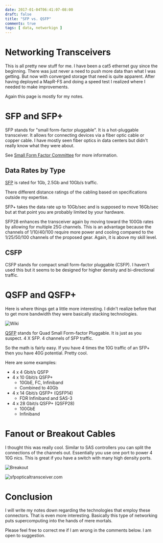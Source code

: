 ```yaml
---
date: 2017-01-04T06:41:07-08:00
draft: false
title: "SFP vs. QSFP"
comments: true
tags: [ data, networkign ]
---
```


# Networking Transceivers

This is all pretty new stuff for me. I have been a cat5 ethernet guy since the beginning. There was just never a need to push more data than what I was getting. But now with converged storage that need is quite apparent.  After having deployed a MapR-FS and doing a speed test I realized where I needed to make improvements.

Again this page is mostly for my notes.

# SFP and SFP+

SFP stands for "small form-factor pluggable". It is a hot-pluggable transceiver. It allows for connecting devices via a fiber optic cable or copper cable. I have mostly seen fiber optics in data centers but didn't really know what they were about.

See [Small Form Factor Committee](https://en.wikipedia.org/wiki/Small_Form_Factor_Committee) for more information.  

## Data Rates by Type


[SFP](https://en.wikipedia.org/wiki/Small_form-factor_pluggable_transceiver) is rated for 1Gb, 2.5Gb and 10Gb/s traffic.

There different distance ratings of the cabling based on specifications outside my expertise.

SFP+ takes the data rate up to 10Gb/sec and is supposed to move 16Gb/sec but at that point you are probably limited by your hardware.

SFP28 enhances the transceiver again by moving toward the 100Gb rates by allowing for multiple 25G channels. This is an advantage because the channels of 1/10/40/100 require more power and cooling compared to the 1/25/50/100 channels of the proposed gear. Again, it is above my skill level.


## CSFP

CSFP stands for compact small form-factor pluggable (CSFP). I haven't used this but it seems to be designed for higher density and bi-directional traffic.

# QSFP and QSFP+

Here is where things get a little more interesting. I didn't realize before that to get more bandwidth they were basically stacking technologies.

![Wiki](https://upload.wikimedia.org/wikipedia/commons/0/0e/QSFP-40G-SR4_Transceiver.jpg)

[QSFP](https://en.wikipedia.org/wiki/QSFP) stands for Quad Small Form-factor Pluggable. It is just as you suspect. 4 X SFP. 4 channels of SFP traffic.

So the math is fairly easy. If you have 4 times the 10G traffic of an SFP+ then you have 40G potential. Pretty cool.

Here are some examples:

- 4 x 4 Gbit/s QSFP
- 4 x 10 Gbit/s QSFP+
  - 10GbE, FC, Infiniband
  - Combined to 40Gb
- 4 x 14 Gbit/s QSFP+ (QSFP14)
  - FDR Infiniband and SAS-3
- 4 x 28 Gbit/s QSFP+ (QSFP28)
  - 100GbE
  - Infiniband

# Fanout or Breakout Cables

I thought this was really cool. Similar to SAS controllers you can split the connections of the channels out. Essentially you use one port to power 4 10G nics. This is great if you have a switch with many high density ports.

![Breakout](https://upload.wikimedia.org/wikipedia/commons/e/e6/Optical_breakout_cable.jpg)

![sfpopticaltransceiver.com](http://www.sfpopticaltransceiver.com/photo/pc1313968-extreme_qsfp_copper_cable_qsfp_to_sfp_fan_out_cable_for_network.jpg)

# Conclusion

I will write my notes down regarding the technologies that employ these connectors. That is even more interesting. Basically this type of networking puts supercomputing into the hands of mere mortals.

Please feel free to correct me if I am wrong in the comments below. I am open to suggestion. 
